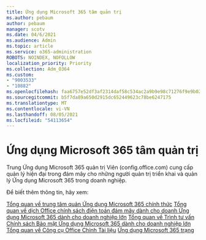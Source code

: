 ```yaml
---
title: Ứng dụng Microsoft 365 tâm quản trị
ms.author: pebaum
author: pebaum
manager: scotv
ms.date: 04/6/2021
ms.audience: Admin
ms.topic: article
ms.service: o365-administration
ROBOTS: NOINDEX, NOFOLLOW
localization_priority: Priority
ms.collection: Adm_O364
ms.custom:
- "9003533"
- "10882"
ms.openlocfilehash: faa6757e52df3af2314daf58c534ac2a9b9e98c71276f9e9b02c02f8d9cc88d0
ms.sourcegitcommit: b5f7da89a650d2915dc652449623c78be6247175
ms.translationtype: MT
ms.contentlocale: vi-VN
ms.lasthandoff: 08/05/2021
ms.locfileid: "54113654"
---
```

# <a name="microsoft-365-apps-admin-center"></a>Ứng dụng Microsoft 365 tâm quản trị

Trung Ứng dụng Microsoft 365 quản trị Viên (config.office.com) cung cấp quản lý hiện đại trong đám mây cho những người quản trị triển khai và quản lý Ứng dụng Microsoft 365 trong doanh nghiệp. 

Để biết thêm thông tin, hãy xem:

[Tổng quan về trung tâm quản Ứng dụng Microsoft 365 chính thức](https://docs.microsoft.com/deployoffice/admincenter/overview) 
 [Tổng quan về dịch Office chính sách điện toán đám mây dành cho doanh Ứng dụng Microsoft 365 dành cho doanh nghiệp lớn](https://docs.microsoft.com/deployoffice/overview-office-cloud-policy-service) 
 [Tổng quan về Trình tư vấn Chính sách Bảo mật Ứng dụng Microsoft 365 dành cho doanh nghiệp lớn](https://docs.microsoft.com/deployoffice/overview-of-security-policy-advisor) 
 [Tổng quan về Công cụ Office Chỉnh Tài liệu](https://docs.microsoft.com/deployoffice/overview-of-the-office-customization-tool-for-click-to-run) 
 [Ứng dụng Microsoft 365 trạng](https://docs.microsoft.com/deployoffice/admincenter/microsoft-365-apps-health)